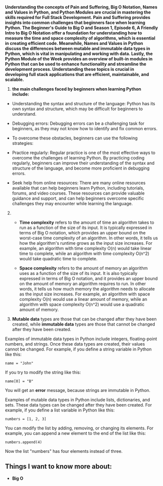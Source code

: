 

**Understanding the concepts of Pain and Suffering, Big O Notation, Names and Values in Python, and Python Modules are crucial in mastering the skills required for Full Stack Development. Pain and Suffering provides insights into common challenges that beginners face when learning Python. The Beginner's Guide to Big O and Season 1, Episode 6, A Friendly Intro to Big O Notation offer a foundation for understanding how to measure the time and space complexity of algorithms, which is essential in creating efficient code. Meanwhile, Names and Values in Python discuss the differences between mutable and immutable data types in Python, which is vital in manipulating and working with data. Lastly, the Python Module of the Week provides an overview of built-in modules in Python that can be used to enhance functionality and streamline the development process. Understanding these topics is crucial in developing full stack applications that are efficient, maintainable, and scalable.**

1. **the main challenges faced by beginners when learning Python include:**

 - Understanding the syntax and structure of the language: Python has its own syntax and structure, which may be difficult for beginners to understand.

 - Debugging errors: Debugging errors can be a challenging task for beginners, as they may not know how to identify and fix common errors.

 - To overcome these obstacles, beginners can use the following strategies:

 - Practice regularly: Regular practice is one of the most effective ways to overcome the challenges of learning Python. By practicing coding regularly, beginners can improve their understanding of the syntax and structure of the language, and become more proficient in debugging errors.

 - Seek help from online resources: There are many online resources available that can help beginners learn Python, including tutorials, forums, and video courses. These resources can provide valuable guidance and support, and can help beginners overcome specific challenges they may encounter while learning the language.


2. - **Time complexity** refers to the amount of time an algorithm takes to run as a function of the size of its input. It is typically expressed in terms of Big O notation, which provides an upper bound on the worst-case time complexity of an algorithm. In other words, it tells us how the algorithm's runtime grows as the input size increases. For example, an algorithm with time complexity O(n) would take linear time to complete, while an algorithm with time complexity O(n^2) would take quadratic time to complete.


   - **Space complexity** refers to the amount of memory an algorithm uses as a function of the size of its input. It is also typically expressed in terms of Big O notation, and it provides an upper bound on the amount of memory an algorithm requires to run. In other words, it tells us how much memory the algorithm needs to allocate as the input size increases. For example, an algorithm with space complexity O(n) would use a linear amount of memory, while an algorithm with space complexity O(n^2) would use a quadratic amount of memory.

3. **Mutable data** types are those that can be changed after they have been created, while **immutable data** types are those that cannot be changed after they have been created.

Examples of immutable data types in Python include integers, floating-point numbers, and strings. Once these data types are created, their values cannot be changed.
For example, if you define a string variable in Python like this:
```
name = "John"
```

If you try to modify the string like this:
```
name[0] = "B"
```

You will get an **error** message, because strings are immutable in Python.

Examples of mutable data types in Python include lists, dictionaries, and sets. These data types can be changed after they have been created.
For example, if you define a list variable in Python like this:

```
numbers = [1, 2, 3]
```

You can modify the list by adding, removing, or changing its elements. For example, you can append a new element to the end of the list like this:

```
numbers.append(4)
```

Now the list "numbers" has four elements instead of three.




## Things I want to know more about:

- **Big O**

